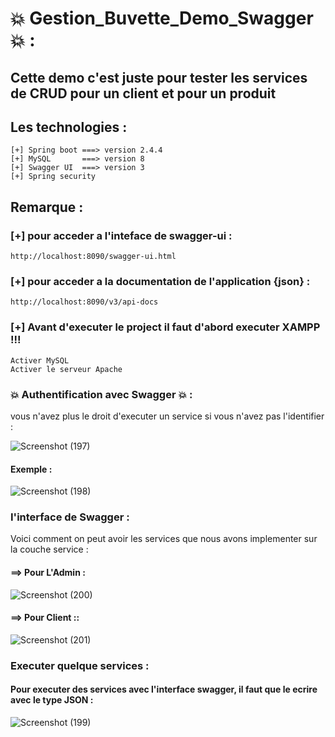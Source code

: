 # :boom: Gestion_Buvette_Demo_Swagger :boom: :

## Cette demo c'est juste pour tester les services de CRUD pour un client et pour un produit </br>
## Les technologies :</br>
```
[+] Spring boot ===> version 2.4.4
[+] MySQL       ===> version 8
[+] Swagger UI  ===> version 3
[+] Spring security
```
## Remarque :

### [+] pour acceder a l'inteface de swagger-ui : </br>

```
http://localhost:8090/swagger-ui.html
```
### [+] pour acceder a la documentation de l'application {json}  :</br>
```
http://localhost:8090/v3/api-docs
```

### [+] Avant d'executer le project il faut d'abord executer XAMPP !!! 
```
Activer MySQL
Activer le serveur Apache
```
### :boom: Authentification avec Swagger :boom: :
vous n'avez plus le droit d'executer un service si vous n'avez pas l'identifier :

![Screenshot (197)](https://user-images.githubusercontent.com/65505262/147472704-f529924c-f1f5-46d6-97dd-fbb5671e73d7.png)

#### Exemple :

![Screenshot (198)](https://user-images.githubusercontent.com/65505262/147472752-923ee054-e25b-4f27-83fe-eaf448b5eccd.png)

### I'interface de Swagger :
Voici comment on peut avoir les services que nous avons implementer sur la couche service :</br>
#### ==> Pour L'Admin :</br>
![Screenshot (200)](https://user-images.githubusercontent.com/65505262/147472362-d50060a7-0b59-4125-9548-417d851cf31a.png)
#### ==> Pour Client ::</br>
![Screenshot (201)](https://user-images.githubusercontent.com/65505262/147472474-0dd3ba2f-9fcf-4888-be28-311d8c0383d3.png)


### Executer quelque services :
#### Pour executer des services avec l'interface swagger, il faut que le ecrire avec le type <strong>JSON</strong> : </br>
![Screenshot (199)](https://user-images.githubusercontent.com/65505262/147472592-f61e3d65-9b4e-4a78-9c88-7dc03760cc1c.png)


